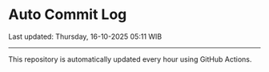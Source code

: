 # Auto Commit Log

Last updated: Thursday, 16-10-2025 05:11 WIB

---

This repository is automatically updated every hour using GitHub Actions.

